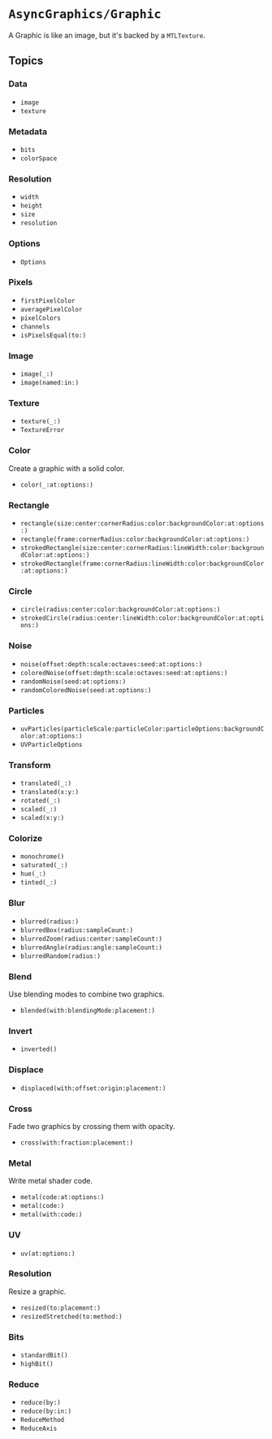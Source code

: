 # ``AsyncGraphics/Graphic``

A Graphic is like an image, but it's backed by a `MTLTexture`. 

## Topics

### Data

- ``image``
- ``texture``

### Metadata

- ``bits``
- ``colorSpace``

### Resolution

- ``width``
- ``height``
- ``size``
- ``resolution``

### Options

- ``Options``

### Pixels

- ``firstPixelColor``
- ``averagePixelColor``
- ``pixelColors``
- ``channels``
- ``isPixelsEqual(to:)``

### Image

- ``image(_:)``
- ``image(named:in:)``

### Texture

- ``texture(_:)``
- ``TextureError``

### Color

Create a graphic with a solid color.

- ``color(_:at:options:)``

### Rectangle

- ``rectangle(size:center:cornerRadius:color:backgroundColor:at:options:)``
- ``rectangle(frame:cornerRadius:color:backgroundColor:at:options:)``
- ``strokedRectangle(size:center:cornerRadius:lineWidth:color:backgroundColor:at:options:)``
- ``strokedRectangle(frame:cornerRadius:lineWidth:color:backgroundColor:at:options:)``

### Circle

- ``circle(radius:center:color:backgroundColor:at:options:)``
- ``strokedCircle(radius:center:lineWidth:color:backgroundColor:at:options:)``

### Noise

- ``noise(offset:depth:scale:octaves:seed:at:options:)``
- ``coloredNoise(offset:depth:scale:octaves:seed:at:options:)``
- ``randomNoise(seed:at:options:)``
- ``randomColoredNoise(seed:at:options:)``

### Particles

- ``uvParticles(particleScale:particleColor:particleOptions:backgroundColor:at:options:)``
- ``UVParticleOptions``

### Transform

- ``translated(_:)``
- ``translated(x:y:)``
- ``rotated(_:)``
- ``scaled(_:)``
- ``scaled(x:y:)``

### Colorize

- ``monochrome()``
- ``saturated(_:)``
- ``hue(_:)``
- ``tinted(_:)``

### Blur

- ``blurred(radius:)``
- ``blurredBox(radius:sampleCount:)``
- ``blurredZoom(radius:center:sampleCount:)``
- ``blurredAngle(radius:angle:sampleCount:)``
- ``blurredRandom(radius:)``

### Blend

Use blending modes to combine two graphics.

- ``blended(with:blendingMode:placement:)``

### Invert

- ``inverted()``

### Displace

- ``displaced(with:offset:origin:placement:)``

### Cross

Fade two graphics by crossing them with opacity.

- ``cross(with:fraction:placement:)``

### Metal

Write metal shader code.

- ``metal(code:at:options:)``
- ``metal(code:)``
- ``metal(with:code:)``

### UV

- ``uv(at:options:)``

### Resolution

Resize a graphic.

- ``resized(to:placement:)``
- ``resizedStretched(to:method:)``

### Bits

- ``standardBit()``
- ``highBit()``

### Reduce

- ``reduce(by:)``
- ``reduce(by:in:)``
- ``ReduceMethod``
- ``ReduceAxis``
